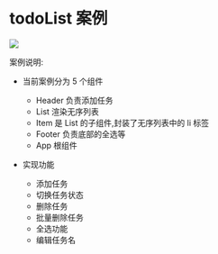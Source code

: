 # todoList 案例

![](/images/todos.gif)

案例说明:

- 当前案例分为 5 个组件

  - Header 负责添加任务
  - List 渲染无序列表
  - Item 是 List 的子组件,封装了无序列表中的 li 标签
  - Footer 负责底部的全选等
  - App 根组件

- 实现功能

  - 添加任务
  - 切换任务状态
  - 删除任务
  - 批量删除任务
  - 全选功能
  - 编辑任务名
